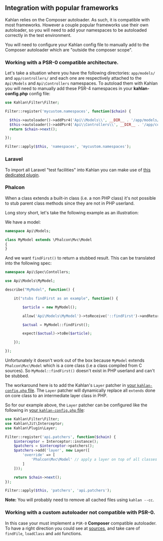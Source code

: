 ## Integration with popular frameworks

Kahlan relies on the Composer autoloader. As such, it is compatible with most frameworks. However a couple popular frameworks use their own autoloader, so you will need to add your namespaces to be autoloaded correctly in the test environment.

You will need to configure your Kahlan config file to manually add to the Composer autoloader which are "outside the composer scope".

### Working with a PSR-0 compatible architecture.

Let's take a situation where you have the following directories: `app/models/` and  `app/controllers/` and each one are respectively attached to the `Api\Models` and `Api\Controllers` namespaces. To autoload them with Kahlan you will need to manually add these PSR-4 namespaces in your **kahlan-config.php** config file:

```php
use Kahlan\Filter\Filter;

Filter::register('mycustom.namespaces', function($chain) {

  $this->autoloader()->addPsr4('Api\\Models\\', __DIR__ . '/app/models/');
  $this->autoloader()->addPsr4('Api\\Controllers\\', __DIR__ . '/app/controllers/');
  return $chain->next();

});

Filter::apply($this, 'namespaces', 'mycustom.namespaces');
```

### Laravel

To import all Laravel "test facilities" into Kahlan you can make use of [this dedicated plugin](https://github.com/jarektkaczyk/laravel-kahlan).

### Phalcon

When a class extends a built-in class (i.e. a non PHP class) it's not possible to stub parent class methods since they are not in PHP userland.

Long story short, let's take the following example as an illustration:

We have a model:

```php
namespace Api\Models;

class MyModel extends \Phalcon\Mvc\Model
{
}
```

And we want `findFirst()` to return a stubbed result. This can be translated into the following spec:

```php
namespace Api\Spec\Contollers;

use Api\Models\MyModel;

describe("MyModel", function() {

    it("stubs findFirst as an example", function() {

        $article = new MyModel();

        allow('Api\Models\MyModel')->toReceive('::findFirst')->andReturn($article);

        $actual = MyModel::findFirst();

        expect($actual)->toBe($article);

    });

});
```

Unfortunately it doesn't work out of the box because `MyModel` extends `Phalcon\Mvc\Model` which is a core class (i.e a class compiled from C sources). So `MyModel::findFirst()` doesn't exist in PHP userland and can't be stubbed.

The workaround here is to add the Kahlan's `Layer` patcher in [your `kahlan-config.php` file](config-file.md). The `Layer` patcher will dynamically replace all `extends` done on core class to an intermediate layer class in PHP.

So for our example above, the `Layer` patcher can be configured like the following in [your `kahlan-config.php` file](config-file.md):

```php
use Kahlan\Filter\Filter;
use Kahlan\Jit\Interceptor;
use Kahlan\Plugin\Layer;

Filter::register('api.patchers', function($chain) {
    $interceptor = Interceptor::instance();
    $patchers = $interceptor->patchers();
    $patchers->add('layer', new Layer([
        'override' => [
            'Phalcon\Mvc\Model' // apply a layer on top of all classes extending `Phalcon\Mvc\Model`.
        ]
    ]));

    return $chain->next();
});

Filter::apply($this, 'patchers', 'api.patchers');
```

**Note:** You will probably need to remove all cached files using `kahlan --cc`.

### Working with a custom autoloader not compatible with PSR-0.

In this case your must implement a `PSR-0` **Composer** compatible autoloader. To have a right direction you could see at [sources](https://github.com/composer/composer/blob/master/src/Composer/Autoload/ClassLoader.php), and take care of `findFile`, `loadClass` and `add` functions.
